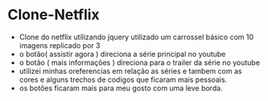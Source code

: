 # Clone-Netflix
* Clone do netflix utilizando jquery utilizado um carrossel básico com 10 imagens replicado por 3
* o botão( assistir agora ) direciona a série principal no youtube 
* o botão ( mais informações ) direciona para o trailer da série no youtube
* utilizei minhas oreferencias em relação as séries e tambem com as cores e alguns trechos de codigos que ficaram mais pessoais.
* os botões ficaram mais para meu gosto com uma leve borda.

